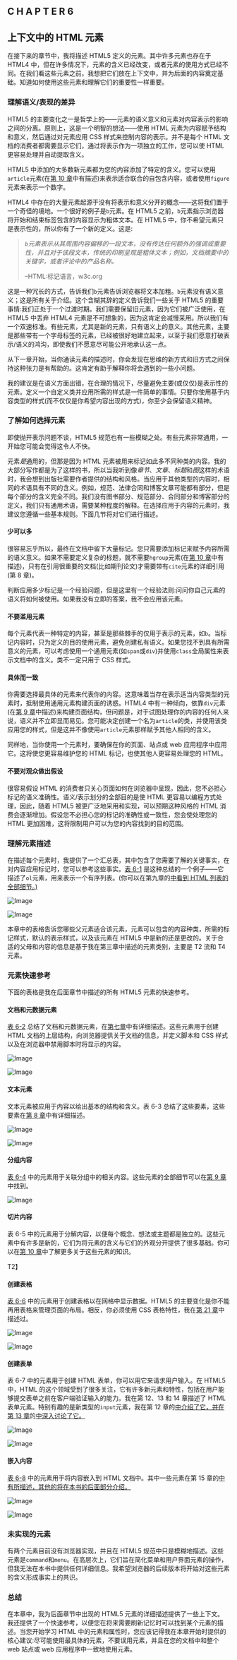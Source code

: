 ## C H A P T E R 6

## 上下文中的 HTML 元素

在接下来的章节中，我将描述 HTML5 定义的元素。其中许多元素也存在于 HTML4 中，但在许多情况下，元素的含义已经改变，或者元素的使用方式已经不同。在我们看这些元素之前，我想把它们放在上下文中，并为后面的内容奠定基础。知道如何使用这些元素和理解它们的重要性一样重要。

### 理解语义/表现的差异

HTML5 的主要变化之一是哲学上的——元素的语义意义和元素对内容表示的影响之间的分离。原则上，这是一个明智的想法——使用 HTML 元素为内容赋予结构和意义，然后通过对元素应用 CSS 样式来控制内容的表示。并不是每个 HTML 文档的消费者都需要显示它们，通过将表示作为一项独立的工作，您可以使 HTML 更容易处理并自动提取含义。

HTML5 中添加的大多数新元素都为您的内容添加了特定的含义。您可以使用`article`元素(在[第 10 章](10.html#ch10)中有描述)来表示适合联合的自包含内容，或者使用`figure`元素来表示一个数字。

HTML4 中存在的大量元素起源于没有将表示和意义分开的概念——这将我们置于一个奇怪的境地。一个很好的例子是`b`元素。在 HTML5 之前，`b`元素指示浏览器将开始和结束标签包含的内容显示为粗体文本。在 HTML5 中，你不希望元素只是表示性的，所以你有了一个新的定义。这是:

> *`b`元素表示从其周围内容偏移的一段文本，没有传达任何额外的强调或重要性，并且对于该段文本，传统的印刷呈现是粗体文本；例如，文档摘要中的关键字，或者评论中的产品名称。*
> 
> –HTML:标记语言，w3c.org

这是一种冗长的方式，告诉我们`b`元素告诉浏览器将文本加粗。`b`元素没有语义意义；这是所有关于介绍。这个含糊其辞的定义告诉我们一些关于 HTML5 的重要事情:我们正处于一个过渡时期。我们需要保留旧元素，因为它们被广泛使用，在 HTML5 中丢弃 HTML4 元素是不可想象的，因为这肯定会减慢采用。所以我们有一个双速标准。有些元素，尤其是新的元素，只有语义上的意义。其他元素，主要是那些带有一个字母标签的元素，已经被很好地建立起来，以至于我们愿意打破表示/语义的鸿沟，即使我们不愿意尽可能公开地承认这一点。

从下一章开始，当你通读元素的描述时，你会发现在思维的新方式和旧方式之间保持这种张力是有帮助的。这肯定有助于解释你将会遇到的一些小问题。

我的建议是在语义方面出错，在合理的情况下，尽量避免主要(或仅仅)是表示性的元素。定义一个自定义类并应用所需的样式是一件简单的事情。只要你使用基于内容类型的样式(而不仅仅是你希望内容出现的方式)，你至少会保留语义精神。

### 了解如何选择元素

即使抛开表示问题不谈，HTML5 规范也有一些模糊之处。有些元素非常通用，一开始您可能会觉得这令人不快。

元素*是*通用的，但那是因为 HTML 元素被用来标记如此多不同种类的内容。我的大部分写作都是为了这样的书，所以当我听到像*章节*、*文章*、*标题*和*图*这样的术语时，我会想到出版社需要作者提供的结构和风格。当应用于其他类型的内容时，相同的术语具有不同的含义。例如，规范、法律合同和博客文章可能都有部分，但是每个部分的含义完全不同。我们没有图书部分、规范部分、合同部分和博客部分的定义，我们只有通用术语，需要某种程度的解释。在选择应用于内容的元素时，我建议您遵循一些基本规则。下面几节将对它们进行描述。

#### 少可以多

很容易忘乎所以，最终在文档中留下大量标记。您只需要添加标记来赋予内容所需的语义意义。如果不需要定义复杂的标题，就不需要`hgroup`元素(在[第 10 章](10.html#ch10)中有描述)，只有在引用很重要的文档(比如期刊论文)才需要带有`cite`元素的详细引用(第 8 章)。

判断应用多少标记是一个经验问题，但是这里有一个经验法则:问问你自己元素的语义将如何被使用。如果我没有立即的答案，我不会应用该元素。

#### 不要滥用元素

每个元素代表一种特定的内容，甚至是那些棘手的仅用于表示的元素，如`b`。当标记内容时，只为定义的目的使用元素，避免创建私有语义。如果您找不到具有所需意义的元素，可以考虑使用一个通用元素(如`span`或`div`)并使用`class`全局属性来表示文档中的含义。类不一定只用于 CSS 样式。

#### 具体而一致

你需要选择最具体的元素来代表你的内容。这意味着当存在表示适当内容类型的元素时，抵制使用通用元素构建页面的诱惑。HTML4 中有一种倾向，依靠`div`元素(在[第 9 章](09.html#ch9)中描述)来构建页面结构，但问题是，对于试图处理你的内容的任何人来说，语义并不立即显而易见。您可能决定创建一个名为`article`的类，并使用该类应用您的样式，但是这并不像使用`article`元素那样赋予其他人相同的含义。

同样地，当你使用一个元素时，要确保在你的页面、站点或 web 应用程序中应用它。这将使您更容易维护您的 HTML 标记，也使其他人更容易处理您的 HTML。

#### 不要对观众做出假设

很容易假设 HTML 的消费者只关心页面如何在浏览器中呈现，因此，您不必担心标记的语义准确性。语义/表示划分的全部目的是使 HTML 更容易以编程方式处理，因此，随着 HTML5 被更广泛地采用和实现，可以预期这种风格的 HTML 消费会逐渐增加。假设您不必担心您的标记的准确性或一致性，您会使处理您的 HTML 更加困难，这将限制用户可以为您的内容找到的目的范围。

### 理解元素描述

在描述每个元素时，我提供了一个汇总表，其中包含了您需要了解的关键事实，在对内容应用标记时，您可以参考这些事实。[表 6-1](#tab_6_1) 是这种总结的一个例子——它描述了`ol`元素，用来表示一个有序列表。(你可以在第九章的[中看到 HTML 列表的全部细节。)](09.html#ch9)

![Image](images/t0601.jpg)

![Image](images/t0601a.jpg)

本章中的表格告诉您哪些父元素适合该元素，元素可以包含的内容种类，所需的标记样式，默认的表示样式，以及该元素在 HTML5 中是新的还是更改的。关于合适的父母和内容的信息是基于我在第三章中描述的元素类别，主要是 T2 流和 T4 元素。

### 元素快速参考

下面的表格是我在后面章节中描述的所有 HTML5 元素的快速参考。

#### 文档和元数据元素

[表 6-2](#tab_6_2) 总结了文档和元数据元素，在[第七章](07.html#ch7)中有详细描述。这些元素用于创建 HTML 文档的上层结构，向浏览器提供关于文档的信息，并定义脚本和 CSS 样式以及在浏览器中禁用脚本时将显示的内容。

![Image](images/t0602.jpg)

![Image](images/t0602a.jpg)

#### 文本元素

文本元素被应用于内容以给出基本的结构和含义。表 6-3 总结了这些要素，这些要素在[第 8 章](08.html#ch8)中有详细描述。

![Image](images/t0603.jpg)

![Image](images/t0603a.jpg)

#### 分组内容

[表 6-4](#tab_6_4) 中的元素用于关联分组中的相关内容。这些元素的全部细节可以在[第 9 章](09.html#ch9)中找到。

![Image](images/t0604.jpg)

#### 切片内容

表 6-5 中的元素用于分解内容，以便每个概念、想法或主题都是独立的。这些元素中有许多是新的，它们为将元素的含义与它们的外观分开提供了很多基础。你可以在[第 10 章](10.html#ch10)中了解更多关于这些元素的知识。

T2】

#### 创建表格

[表 6-6](#tab_6_6) 中的元素用于创建表格以在网格中显示数据。HTML5 的主要变化是你不能再用表格来管理页面的布局。相反，你必须使用 CSS 表格特性，我在[第 21 章](21.html#ch21)中描述过。

![Image](images/t0606.jpg)

![Image](images/t0606a.jpg)

#### 创建表单

表 6-7 中的元素用于创建 HTML 表单，你可以用它来请求用户输入。在 HTML5 中，HTML 的这个领域受到了很多关注，它有许多新元素和特性，包括在用户能够提交表单之前在客户端验证输入的能力。我在第 12、13 和 14 章描述了 HTML 表单元素。特别有趣的是新类型的`input`元素，我在第 12 章的[中介绍了它，并在第 13 章](12.html#ch12)的[中深入讨论了它。](13.html#ch13)

![Image](images/t0607.jpg)

![Image](images/t0607a.jpg)

#### 嵌入内容

[表 6-8](#tab_6_8) 中的元素用于将内容嵌入到 HTML 文档中。其中一些元素在第 15 章的[中有所描述，其他的将在本书的后面部分介绍。](15.html#ch15)

![Image](images/t0608.jpg)

![Image](images/t0608a.jpg)

### 未实现的元素

有两个元素目前没有浏览器实现，并且在 HTML5 规范中只是模糊地描述。这些元素是`command`和`menu`。在高层次上，它们旨在简化菜单和用户界面元素的操作，但我无法在本书中提供任何详细信息。我希望浏览器的后续版本将开始对这些元素的含义形成事实上的共识。

### 总结

在本章中，我为后面章节中出现的 HTML5 元素的详细描述提供了一些上下文。我还提供了一个快速参考，以便您在将来需要刷新记忆时可以找到某个元素的描述。当您开始学习 HTML 中的元素和属性时，您应该记得我在本章开始时提供的核心建议:尽可能使用最具体的元素，不要误用元素，并且在您的文档中和整个 web 站点或 web 应用程序中一致地使用元素。
